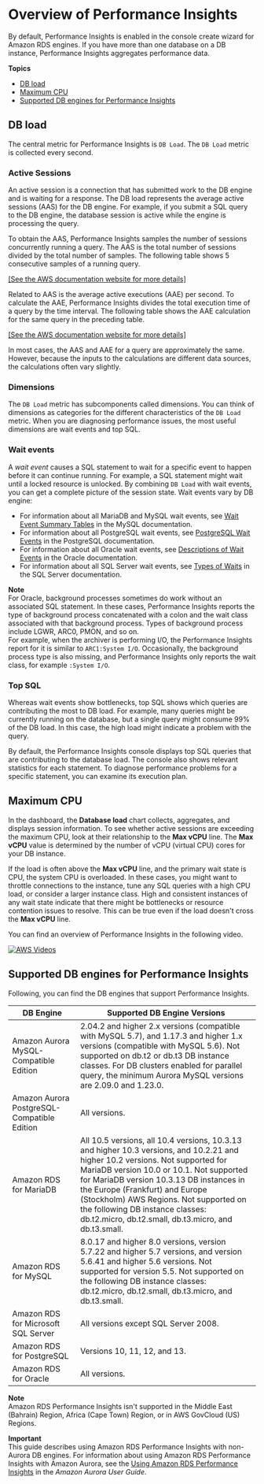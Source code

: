 # Overview of Performance Insights<a name="USER_PerfInsights.Overview"></a>

By default, Performance Insights is enabled in the console create wizard for Amazon RDS engines\. If you have more than one database on a DB instance, Performance Insights aggregates performance data\.

**Topics**
+ [DB load](#USER_PerfInsights.Overview.ActiveSessions)
+ [Maximum CPU](#USER_PerfInsights.Overview.MaxCPU)
+ [Supported DB engines for Performance Insights](#USER_PerfInsights.Overview.Engines)

## DB load<a name="USER_PerfInsights.Overview.ActiveSessions"></a>

The central metric for Performance Insights is `DB Load`\. The `DB Load` metric is collected every second\.

### Active Sessions<a name="USER_PerfInsights.Overview.ActiveSessions.AAS"></a>

An active session is a connection that has submitted work to the DB engine and is waiting for a response\. The DB load represents the average active sessions \(AAS\) for the DB engine\. For example, if you submit a SQL query to the DB engine, the database session is active while the engine is processing the query\. 

To obtain the AAS, Performance Insights samples the number of sessions concurrently running a query\. The AAS is the total number of sessions divided by the total number of samples\. The following table shows 5 consecutive samples of a running query\.

[\[See the AWS documentation website for more details\]](http://docs.aws.amazon.com/AmazonRDS/latest/UserGuide/USER_PerfInsights.Overview.html)

Related to AAS is the average active executions \(AAE\) per second\. To calculate the AAE, Performance Insights divides the total execution time of a query by the time interval\. The following table shows the AAE calculation for the same query in the preceding table\.

[\[See the AWS documentation website for more details\]](http://docs.aws.amazon.com/AmazonRDS/latest/UserGuide/USER_PerfInsights.Overview.html)

In most cases, the AAS and AAE for a query are approximately the same\. However, because the inputs to the calculations are different data sources, the calculations often vary slightly\.

### Dimensions<a name="USER_PerfInsights.Overview.ActiveSessions.dimensions"></a>

The `DB Load` metric has subcomponents called dimensions\. You can think of dimensions as categories for the different characteristics of the `DB Load` metric\. When you are diagnosing performance issues, the most useful dimensions are wait events and top SQL\.

### Wait events<a name="USER_PerfInsights.Overview.ActiveSessions.waits"></a>

A *wait event* causes a SQL statement to wait for a specific event to happen before it can continue running\. For example, a SQL statement might wait until a locked resource is unlocked\. By combining `DB Load` with wait events, you can get a complete picture of the session state\. Wait events vary by DB engine: 
+ For information about all MariaDB and MySQL wait events, see [Wait Event Summary Tables](https://dev.mysql.com/doc/refman/5.7/en/wait-summary-tables.html) in the MySQL documentation\.
+ For information about all PostgreSQL wait events, see [PostgreSQL Wait Events](https://www.postgresql.org/docs/10/static/monitoring-stats.html#WAIT-EVENT-TABLE) in the PostgreSQL documentation\.
+ For information about all Oracle wait events, see [ Descriptions of Wait Events](https://docs.oracle.com/database/121/REFRN/GUID-2FDDFAA4-24D0-4B80-A157-A907AF5C68E2.htm#REFRN-GUID-2FDDFAA4-24D0-4B80-A157-A907AF5C68E2) in the Oracle documentation\.
+ For information about all SQL Server wait events, see [ Types of Waits](https://docs.microsoft.com/en-us/sql/relational-databases/system-dynamic-management-views/sys-dm-os-wait-stats-transact-sql?view=sql-server-2017#WaitTypes) in the SQL Server documentation\.

**Note**  
For Oracle, background processes sometimes do work without an associated SQL statement\. In these cases, Performance Insights reports the type of background process concatenated with a colon and the wait class associated with that background process\. Types of background process include LGWR, ARC0, PMON, and so on\.   
For example, when the archiver is performing I/O, the Performance Insights report for it is similar to `ARC1:System I/O`\. Occasionally, the background process type is also missing, and Performance Insights only reports the wait class, for example `:System I/O`\. 

### Top SQL<a name="USER_PerfInsights.Overview.ActiveSessions.top-sql"></a>

Whereas wait events show bottlenecks, top SQL shows which queries are contributing the most to DB load\. For example, many queries might be currently running on the database, but a single query might consume 99% of the DB load\. In this case, the high load might indicate a problem with the query\. 

By default, the Performance Insights console displays top SQL queries that are contributing to the database load\. The console also shows relevant statistics for each statement\. To diagnose performance problems for a specific statement, you can examine its execution plan\.

## Maximum CPU<a name="USER_PerfInsights.Overview.MaxCPU"></a>

In the dashboard, the **Database load** chart collects, aggregates, and displays session information\. To see whether active sessions are exceeding the maximum CPU, look at their relationship to the **Max vCPU** line\. The **Max vCPU** value is determined by the number of vCPU \(virtual CPU\) cores for your DB instance\. 

If the load is often above the **Max vCPU** line, and the primary wait state is CPU, the system CPU is overloaded\. In these cases, you might want to throttle connections to the instance, tune any SQL queries with a high CPU load, or consider a larger instance class\. High and consistent instances of any wait state indicate that there might be bottlenecks or resource contention issues to resolve\. This can be true even if the load doesn't cross the **Max vCPU** line\.

You can find an overview of Performance Insights in the following video\.

[![AWS Videos](http://img.youtube.com/vi/yOeWcPBT458/0.jpg)](http://www.youtube.com/watch?v=yOeWcPBT458)

## Supported DB engines for Performance Insights<a name="USER_PerfInsights.Overview.Engines"></a>

Following, you can find the DB engines that support Performance Insights\. 


|  DB Engine  | Supported DB Engine Versions | 
| --- | --- | 
|  Amazon Aurora MySQL\-Compatible Edition  |  2\.04\.2 and higher 2\.x versions \(compatible with MySQL 5\.7\), and 1\.17\.3 and higher 1\.x versions \(compatible with MySQL 5\.6\)\.  Not supported on db\.t2 or db\.t3 DB instance classes\. For DB clusters enabled for parallel query, the minimum Aurora MySQL versions are 2\.09\.0 and 1\.23\.0\.   | 
|  Amazon Aurora PostgreSQL\-Compatible Edition  |  All versions\.  | 
|  Amazon RDS for MariaDB  |  All 10\.5 versions, all 10\.4 versions, 10\.3\.13 and higher 10\.3 versions, and 10\.2\.21 and higher 10\.2 versions\.  Not supported for MariaDB version 10\.0 or 10\.1\. Not supported for MariaDB version 10\.3\.13 DB instances in the Europe \(Frankfurt\) and Europe \(Stockholm\) AWS Regions\. Not supported on the following DB instance classes: db\.t2\.micro, db\.t2\.small, db\.t3\.micro, and db\.t3\.small\.  | 
|  Amazon RDS for MySQL  |  8\.0\.17 and higher 8\.0 versions, version 5\.7\.22 and higher 5\.7 versions, and version 5\.6\.41 and higher 5\.6 versions\.  Not supported for version 5\.5\. Not supported on the following DB instance classes: db\.t2\.micro, db\.t2\.small, db\.t3\.micro, and db\.t3\.small\.  | 
|  Amazon RDS for Microsoft SQL Server  |  All versions except SQL Server 2008\.   | 
|  Amazon RDS for PostgreSQL  |  Versions 10, 11, 12, and 13\.  | 
|  Amazon RDS for Oracle  |  All versions\.   | 

**Note**  
Amazon RDS Performance Insights isn't supported in the Middle East \(Bahrain\) Region, Africa \(Cape Town\) Region, or in AWS GovCloud \(US\) Regions\. 

**Important**  
This guide describes using Amazon RDS Performance Insights with non\-Aurora DB engines\. For information about using Amazon RDS Performance Insights with Amazon Aurora, see the [Using Amazon RDS Performance Insights](https://docs.aws.amazon.com/AmazonRDS/latest/AuroraUserGuide/USER_PerfInsights.html) in the *Amazon Aurora User Guide*\.
